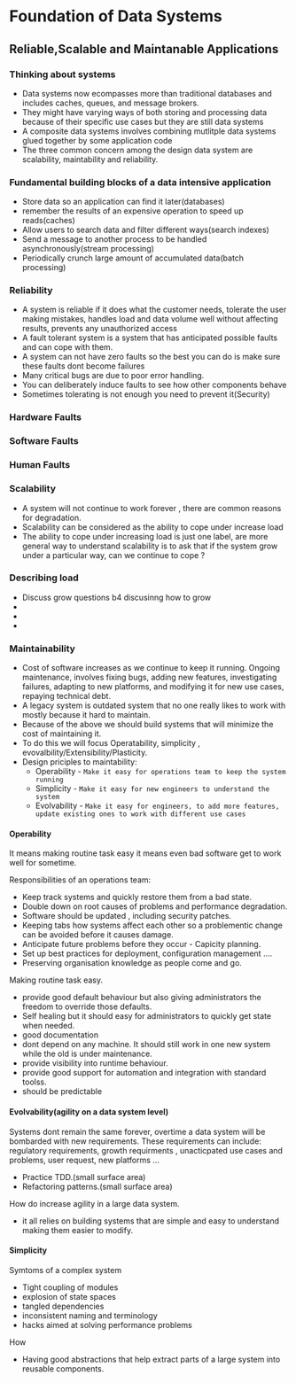 # Foundation of Data Systems

## Reliable,Scalable and Maintanable Applications

### Thinking about systems
- Data systems now ecompasses more than traditional databases and includes caches, queues, and message brokers.
- They might have varying ways of both storing and processing data because of their specific use cases but they are still data systems 
- A composite data systems involves combining mutlitple data systems glued together by some application code
- The three common concern among the design data system are scalability, maintability and reliability.

 ### Fundamental building blocks of a data intensive application 
  - Store data so an application can find it later(databases)
  - remember the results of an expensive operation to speed up reads(caches)
  - Allow users to search data and filter different ways(search indexes)
  - Send a message to another process to be handled asynchronously(stream processing)
  - Periodically crunch large amount of accumulated data(batch processing)

### Reliability
 - A system is reliable if it does what the customer needs, tolerate the user making mistakes, handles load and data volume well without affecting results, prevents any unauthorized access
 - A fault tolerant system is a system that has anticipated possible faults and can cope with them.
 - A system can not have zero faults so the best you can do is make sure these faults dont become failures
 - Many critical bugs are due to poor error handling.
 - You can deliberately induce faults to see how other components behave
 - Sometimes tolerating is not enough you need to prevent it(Security)

###  Hardware Faults

### Software Faults

###  Human Faults


### Scalability
 - A system will not continue to work forever , there are common reasons for degradation.
 - Scalability can be considered as the ability to cope under increase load
 - The ability to cope under increasing load is just one label, are more general way to understand scalability is to ask that 
     if the system grow under a particular way, can we continue to cope ?

### Describing load
 - Discuss grow questions b4 discusinng how to grow
 - 
 -
 -

### Maintainability
 - Cost of software increases as we continue to keep it running. Ongoing maintenance, involves fixing bugs, adding new features, investigating failures, adapting to new platforms, and modifying it for new use cases, repaying technical debt. 
 - A legacy system is outdated system that no one really likes to work with mostly because it hard to maintain.
- Because of the above we should build systems that will minimize the cost of maintaining it. 
- To do this we will focus Operatability, simplicity , evovalbility/Extensibility/Plasticity.
 - Design priciples to maintability: 
    - Operability - `Make it easy for operations team to keep the system running`
    - Simplicity - `Make it easy for new engineers to understand the system`
    - Evolvability - `Make it easy for engineers, to add more features, update existing ones to work with different use cases`

#### Operability
 It means making routine task easy 
 it means even bad software get to work well for sometime. 
 
 Responsibilities of an operations team:
- Keep track systems and quickly restore them from a bad state.
- Double down on root causes of problems and performance degradation.
- Software should be updated , including security patches.
- Keeping tabs how systems affect each other so a problementic change can be avoided before it causes damage.
- Anticipate future problems before they occur - Capicity planning.
- Set up best practices for deployment, configuration management ....
- Preserving organisation knowledge as people come and go.


 Making routine task easy.
  - provide good default behaviour but also giving administrators the freedom to override those defaults.
  - Self healing but it should easy for administrators to quickly get state when needed. 
  - good documentation
  - dont depend on any machine. It should still work in one new system while the old is under maintenance.
  - provide visibility into runtime behaviour. 
  - provide good support for automation and integration with standard toolss. 
  - should be predictable


#### Evolvability(agility on a data system level)
Systems dont remain the same forever, overtime a data system will be bombarded with new requirements. These requirements can include:
regulatory requirements, growth requirments , unacticpated use cases and problems, user request, new  platforms ... 

 - Practice TDD.(small surface area)
 - Refactoring patterns.(small surface area)

How do increase agility in a large data system.
 - it all relies on building systems that are simple and easy to understand making them easier to modify.


#### Simplicity
Symtoms of a complex system
 - Tight coupling of modules
 - explosion of state spaces
 - tangled dependencies
 - inconsistent naming and terminology
 - hacks aimed at solving performance problems
 
How
 - Having good abstractions that help extract parts of a large system into reusable components.

                 
